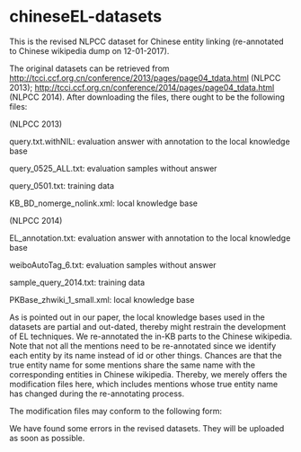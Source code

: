 # chineseEL-datasets
This is the revised NLPCC dataset for Chinese entity linking (re-annotated to Chinese wikipedia dump on 12-01-2017). 

The original datasets can be retrieved from http://tcci.ccf.org.cn/conference/2013/pages/page04_tdata.html (NLPCC 2013); http://tcci.ccf.org.cn/conference/2014/pages/page04_tdata.html (NLPCC 2014). After downloading the files, there ought to be the following files:

(NLPCC 2013)

query.txt.withNIL: evaluation answer with annotation to the local knowledge base

query_0525_ALL.txt: evaluation samples without answer

query_0501.txt: training data

KB_BD_nomerge_nolink.xml: local knowledge base

(NLPCC 2014)

EL_annotation.txt: evaluation answer with annotation to the local knowledge base

weiboAutoTag_6.txt: evaluation samples without answer

sample_query_2014.txt: training data

PKBase_zhwiki_1_small.xml: local knowledge base

As is pointed out in our paper, the local knowledge bases used in the datasets are partial and out-dated, thereby might restrain the development of EL techniques. We re-annotated the in-KB parts to the Chinese wikipedia. Note that not all the mentions need to be re-annotated since we identify each entity by its name instead of id or other things. Chances are that the true entity name for some mentions share the same name with the corresponding entities in Chinese wikipedia. Thereby, we merely offers the modification files here, which includes mentions whose true entity name has changed during the re-annotating process.

The modification files may conform to the following form:

We have found some errors in the revised datasets. They will be uploaded as soon as possible.
